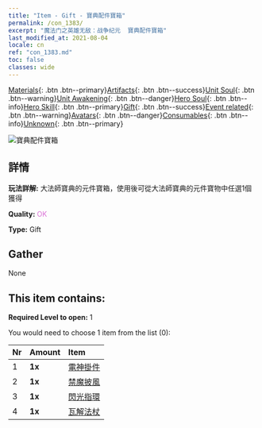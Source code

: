 ```yaml
---
title: "Item - Gift - 寶典配件寶箱"
permalink: /con_1383/
excerpt: "魔法门之英雄无敌：战争纪元  寶典配件寶箱"
last_modified_at: 2021-08-04
locale: cn
ref: "con_1383.md"
toc: false
classes: wide
---
```

 [Materials](/ItemsCN/){: .btn .btn--primary}[Artifacts](/ItemsCN/Artifacts/){: .btn .btn--success}[Unit Soul](/ItemsCN/UnitSoul/){: .btn .btn--warning}[Unit Awakening](/ItemsCN/UnitAwakening/){: .btn .btn--danger}[Hero Soul](/ItemsCN/HeroSoul/){: .btn .btn--info}[Hero Skill](/ItemsCN/HeroSkill/){: .btn .btn--primary}[Gift](/ItemsCN/Gift/){: .btn .btn--success}[Event related](/ItemsCN/Events/){: .btn .btn--warning}[Avatars](/ItemsCN/Avatars/){: .btn .btn--danger}[Consumables](/ItemsCN/Consumables/){: .btn .btn--info}[Unknown](/ItemsCN/Unknown/){: .btn .btn--primary}

 ![寶典配件寶箱](/images/t/i_906060.png)

## 詳情
 **玩法詳解:** 大法師寶典的元件寶箱，使用後可從大法師寶典的元件寶物中任選1個獲得

 **Quality:** <span style="color: #DA70D6">OK</span>

 **Type:** Gift

## Gather

  None

## This item contains:

 **Required Level to open:** 1

 You would need to choose 1 item from the list (0):

  | Nr | Amount |     Item    |
  |:---|:-------|:------------|
  | 1 |  **1x** | [電神掛件](/cn/Items/art_136/) |  | 
  | 2 |  **1x** | [禁魔披風](/cn/Items/art_137/) |  | 
  | 3 |  **1x** | [閃光指環](/cn/Items/art_138/) |  | 
  | 4 |  **1x** | [瓦解法杖](/cn/Items/art_139/) |  | 
